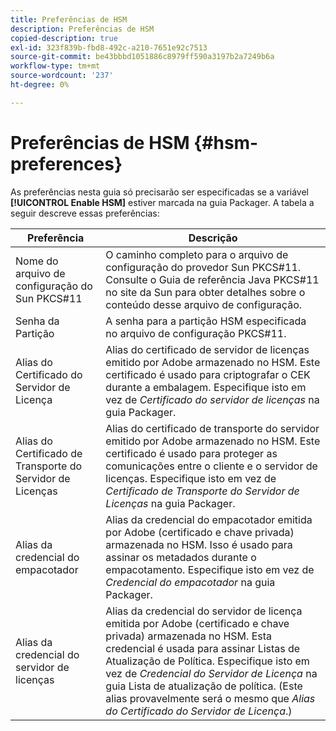```yaml
---
title: Preferências de HSM
description: Preferências de HSM
copied-description: true
exl-id: 323f839b-fbd8-492c-a210-7651e92c7513
source-git-commit: be43bbbd1051886c8979ff590a3197b2a7249b6a
workflow-type: tm+mt
source-wordcount: '237'
ht-degree: 0%

---
```


# Preferências de HSM {#hsm-preferences}

As preferências nesta guia só precisarão ser especificadas se a variável **[!UICONTROL Enable HSM]** estiver marcada na guia Packager. A tabela a seguir descreve essas preferências:

| Preferência | Descrição |
|---|---|
| Nome do arquivo de configuração do Sun PKCS#11 | O caminho completo para o arquivo de configuração do provedor Sun PKCS#11. Consulte o Guia de referência Java PKCS#11 no site da Sun para obter detalhes sobre o conteúdo desse arquivo de configuração. |
| Senha da Partição | A senha para a partição HSM especificada no arquivo de configuração PKCS#11. |
| Alias do Certificado do Servidor de Licença | Alias do certificado de servidor de licenças emitido por Adobe armazenado no HSM. Este certificado é usado para criptografar o CEK durante a embalagem. Especifique isto em vez de *Certificado do servidor de licenças* na guia Packager. |
| Alias do Certificado de Transporte do Servidor de Licenças | Alias do certificado de transporte do servidor emitido por Adobe armazenado no HSM. Este certificado é usado para proteger as comunicações entre o cliente e o servidor de licenças. Especifique isto em vez de *Certificado de Transporte do Servidor de Licenças* na guia Packager. |
| Alias da credencial do empacotador | Alias da credencial do empacotador emitida por Adobe (certificado e chave privada) armazenada no HSM. Isso é usado para assinar os metadados durante o empacotamento. Especifique isto em vez de *Credencial do empacotador* na guia Packager. |
| Alias da credencial do servidor de licenças | Alias da credencial do servidor de licença emitida por Adobe (certificado e chave privada) armazenada no HSM. Esta credencial é usada para assinar Listas de Atualização de Política. Especifique isto em vez de *Credencial do Servidor de Licença* na guia Lista de atualização de política. (Este alias provavelmente será o mesmo que *Alias do Certificado do Servidor de Licença*.) |
